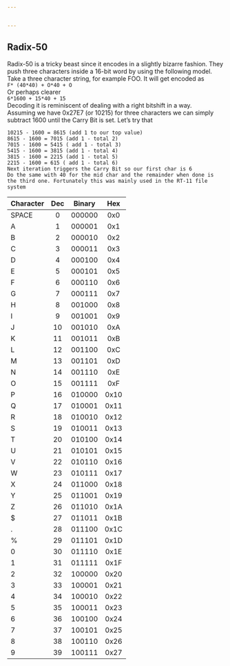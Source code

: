 ```yaml
---


---
```


<h2 id="radix-50">Radix-50</h2>
<p>Radix-50 is a tricky beast since it encodes in a slightly bizarre fashion. They push three characters inside a 16-bit word by using the following model. Take a three character string, for example FOO. It will get encoded as<br>
<code>F* (40*40) + O*40 + O</code><br>
Or perhaps clearer<br>
<code>6*1600 + 15*40 + 15</code><br>
Decoding it is reminiscent of dealing with a right bitshift in a way.<br>
Assuming we have 0x27E7 (or 10215) for three characters we can simply subtract 1600 until the Carry Bit is set. Let’s try that</p>
<pre><code>10215 - 1600 = 8615 (add 1 to our top value)
8615 - 1600 = 7015 (add 1 - total 2)
7015 - 1600 = 5415 ( add 1 - total 3)
5415 - 1600 = 3815 (add 1 - total 4)
3815 - 1600 = 2215 (add 1 - total 5)
2215 - 1600 = 615 ( add 1 - total 6)
Next iteration triggers the Carry Bit so our first char is 6
Do the same with 40 for the mid char and the remainder when done is the third one. Fortunately this was mainly used in the RT-11 file system 
</code></pre>

<table>
<thead>
<tr>
<th align="left">Character</th>
<th align="center">Dec</th>
<th align="center">Binary</th>
<th align="center">Hex</th>
</tr>
</thead>
<tbody>
<tr>
<td align="left">SPACE</td>
<td align="center">0</td>
<td align="center">000000</td>
<td align="center">0x0</td>
</tr>
<tr>
<td align="left">A</td>
<td align="center">1</td>
<td align="center">000001</td>
<td align="center">0x1</td>
</tr>
<tr>
<td align="left">B</td>
<td align="center">2</td>
<td align="center">000010</td>
<td align="center">0x2</td>
</tr>
<tr>
<td align="left">C</td>
<td align="center">3</td>
<td align="center">000011</td>
<td align="center">0x3</td>
</tr>
<tr>
<td align="left">D</td>
<td align="center">4</td>
<td align="center">000100</td>
<td align="center">0x4</td>
</tr>
<tr>
<td align="left">E</td>
<td align="center">5</td>
<td align="center">000101</td>
<td align="center">0x5</td>
</tr>
<tr>
<td align="left">F</td>
<td align="center">6</td>
<td align="center">000110</td>
<td align="center">0x6</td>
</tr>
<tr>
<td align="left">G</td>
<td align="center">7</td>
<td align="center">000111</td>
<td align="center">0x7</td>
</tr>
<tr>
<td align="left">H</td>
<td align="center">8</td>
<td align="center">001000</td>
<td align="center">0x8</td>
</tr>
<tr>
<td align="left">I</td>
<td align="center">9</td>
<td align="center">001001</td>
<td align="center">0x9</td>
</tr>
<tr>
<td align="left">J</td>
<td align="center">10</td>
<td align="center">001010</td>
<td align="center">0xA</td>
</tr>
<tr>
<td align="left">K</td>
<td align="center">11</td>
<td align="center">001011</td>
<td align="center">0xB</td>
</tr>
<tr>
<td align="left">L</td>
<td align="center">12</td>
<td align="center">001100</td>
<td align="center">0xC</td>
</tr>
<tr>
<td align="left">M</td>
<td align="center">13</td>
<td align="center">001101</td>
<td align="center">0xD</td>
</tr>
<tr>
<td align="left">N</td>
<td align="center">14</td>
<td align="center">001110</td>
<td align="center">0xE</td>
</tr>
<tr>
<td align="left">O</td>
<td align="center">15</td>
<td align="center">001111</td>
<td align="center">0xF</td>
</tr>
<tr>
<td align="left">P</td>
<td align="center">16</td>
<td align="center">010000</td>
<td align="center">0x10</td>
</tr>
<tr>
<td align="left">Q</td>
<td align="center">17</td>
<td align="center">010001</td>
<td align="center">0x11</td>
</tr>
<tr>
<td align="left">R</td>
<td align="center">18</td>
<td align="center">010010</td>
<td align="center">0x12</td>
</tr>
<tr>
<td align="left">S</td>
<td align="center">19</td>
<td align="center">010011</td>
<td align="center">0x13</td>
</tr>
<tr>
<td align="left">T</td>
<td align="center">20</td>
<td align="center">010100</td>
<td align="center">0x14</td>
</tr>
<tr>
<td align="left">U</td>
<td align="center">21</td>
<td align="center">010101</td>
<td align="center">0x15</td>
</tr>
<tr>
<td align="left">V</td>
<td align="center">22</td>
<td align="center">010110</td>
<td align="center">0x16</td>
</tr>
<tr>
<td align="left">W</td>
<td align="center">23</td>
<td align="center">010111</td>
<td align="center">0x17</td>
</tr>
<tr>
<td align="left">X</td>
<td align="center">24</td>
<td align="center">011000</td>
<td align="center">0x18</td>
</tr>
<tr>
<td align="left">Y</td>
<td align="center">25</td>
<td align="center">011001</td>
<td align="center">0x19</td>
</tr>
<tr>
<td align="left">Z</td>
<td align="center">26</td>
<td align="center">011010</td>
<td align="center">0x1A</td>
</tr>
<tr>
<td align="left">$</td>
<td align="center">27</td>
<td align="center">011011</td>
<td align="center">0x1B</td>
</tr>
<tr>
<td align="left">.</td>
<td align="center">28</td>
<td align="center">011100</td>
<td align="center">0x1C</td>
</tr>
<tr>
<td align="left">%</td>
<td align="center">29</td>
<td align="center">011101</td>
<td align="center">0x1D</td>
</tr>
<tr>
<td align="left">0</td>
<td align="center">30</td>
<td align="center">011110</td>
<td align="center">0x1E</td>
</tr>
<tr>
<td align="left">1</td>
<td align="center">31</td>
<td align="center">011111</td>
<td align="center">0x1F</td>
</tr>
<tr>
<td align="left">2</td>
<td align="center">32</td>
<td align="center">100000</td>
<td align="center">0x20</td>
</tr>
<tr>
<td align="left">3</td>
<td align="center">33</td>
<td align="center">100001</td>
<td align="center">0x21</td>
</tr>
<tr>
<td align="left">4</td>
<td align="center">34</td>
<td align="center">100010</td>
<td align="center">0x22</td>
</tr>
<tr>
<td align="left">5</td>
<td align="center">35</td>
<td align="center">100011</td>
<td align="center">0x23</td>
</tr>
<tr>
<td align="left">6</td>
<td align="center">36</td>
<td align="center">100100</td>
<td align="center">0x24</td>
</tr>
<tr>
<td align="left">7</td>
<td align="center">37</td>
<td align="center">100101</td>
<td align="center">0x25</td>
</tr>
<tr>
<td align="left">8</td>
<td align="center">38</td>
<td align="center">100110</td>
<td align="center">0x26</td>
</tr>
<tr>
<td align="left">9</td>
<td align="center">39</td>
<td align="center">100111</td>
<td align="center">0x27</td>
</tr>
</tbody>
</table>
